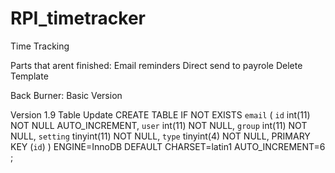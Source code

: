 RPI_timetracker
===============

Time Tracking

Parts that arent finished:
    Email reminders
    Direct send to payrole
    Delete Template
    
Back Burner:
    Basic Version

Version 1.9 Table Update
    CREATE TABLE IF NOT EXISTS `email` (
  `id` int(11) NOT NULL AUTO_INCREMENT,
  `user` int(11) NOT NULL,
  `group` int(11) NOT NULL,
  `setting` tinyint(11) NOT NULL,
  `type` tinyint(4) NOT NULL,
  PRIMARY KEY (`id`)
) ENGINE=InnoDB  DEFAULT CHARSET=latin1 AUTO_INCREMENT=6 ;